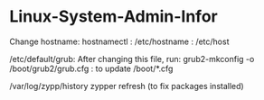 # Linux-System-Admin-Infor


Change hostname: hostnamectl : /etc/hostname  : /etc/host


/etc/default/grub: After changing this file, run: grub2-mkconfig -o /boot/grub2/grub.cfg :  to update /boot/*.cfg

/var/log/zypp/history
zypper refresh  (to fix packages installed)

